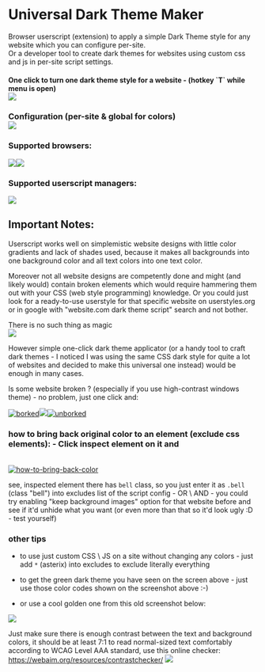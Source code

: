 <h1>Universal Dark Theme Maker</h1>
Browser userscript (extension) to apply a simple Dark Theme style for any website which you can configure per-site. 
<br>
Or a developer tool to create dark themes for websites using custom css and js in per-site script settings.

<h4>One click to turn one dark theme style for a website - (hotkey `T` while menu is open)
<br>
<img src="https://images2.imgbox.com/2c/dd/QrjeXsVA_o.png">

<h3>Configuration (per-site & global for colors)
<br>
<img src="https://github.com/Owyn/Universal_Dark_Theme/assets/1309656/f5d60f79-74fc-4ecc-9d88-3886cf6075c3">

<h3>Supported browsers:</h3>
<img src=https://upload.wikimedia.org/wikipedia/commons/thumb/a/a5/Google_Chrome_icon_%28September_2014%29.svg/180px-Google_Chrome_icon_%28September_2014%29.svg.png><img src=https://github.com/Owyn/Universal_Dark_Theme/assets/1309656/0d2c7e4a-4038-4c06-96a8-505a36c9d625>

<h3>Supported userscript managers:</h3>
<a href="https://www.tampermonkey.net/"><img src=https://avatars2.githubusercontent.com/u/767504?s=120&v=4></a>

<h2><b>Important Notes:</b></h2>
Userscript works well on simplemistic website designs with little color gradients and lack of shades used, because it makes all backgrounds into one background color and all text colors into one text color.

Moreover not all website designs are competently done and might (and likely would) contain broken elements which would require hammering them out with your CSS (web style programming) knowledge. Or you could just look for a ready-to-use userstyle for that specific website on userstyles.org or in google with "website.com dark theme script" search and not bother.

There is no such thing as magic<br><img src="https://cdn.discordapp.com/emojis/369683046468681729.png">

However simple one-click dark theme applicator (or a handy tool to craft dark themes - I noticed I was using the same CSS dark style for quite a lot of websites and decided to make this universal one instead) would be enough in many cases.

Is some website broken ? (especially if you use high-contrast windows theme) - no problem, just one click and:<br>

<a href="https://ibb.co/BLwrLLv"><img src="https://i.ibb.co/BLwrLLv/borked.png" alt="borked" border="0"></a><img src="https://i.ibb.co/hs5W3VN/57116-1.png" border="0"><a href="https://ibb.co/YXk58SQ"><img src="https://i.ibb.co/YXk58SQ/unborked.png" alt="unborked" border="0"></a>

<h3>how to bring back original color to an element (exclude css elements): - Click inspect element on it and</h3><br>
<a href="https://ibb.co/1nCS5FD"><img src="https://i.ibb.co/1nCS5FD/how-to-bring-back-color.png" alt="how-to-bring-back-color" border="0"></a>

see, inspected element there has `bell` class, so you just enter it as `.bell` (class "bell") into excludes list of the script config - OR \ AND - you could try enabling "keep background images" option for that website before and see if it'd unhide what you want (or even more than that so it'd look ugly :D - test yourself)

<h3>other tips</h3>

- to use just custom CSS \ JS on a site without changing any colors - just add `*` (asterix) into excludes to exclude literally everything

- to get the green dark theme you have seen on the screen above - just use those color codes shown on the screenshot above :-)

- or use a cool golden one from this old screenshot below:
<img src="https://user-images.githubusercontent.com/1309656/147600205-9088037b-d2b2-4125-a054-85d498dbff3f.png">


Just make sure there is enough contrast between the text and background colors,
it should be at least 7:1 to read normal-sized text comfortably according to WCAG Level AAA standard, use this online checker: https://webaim.org/resources/contrastchecker/ 
<img src="https://github.com/Owyn/Universal_Dark_Theme/assets/1309656/9cf172ab-407f-46a9-ad5a-fc5b731f7407">

